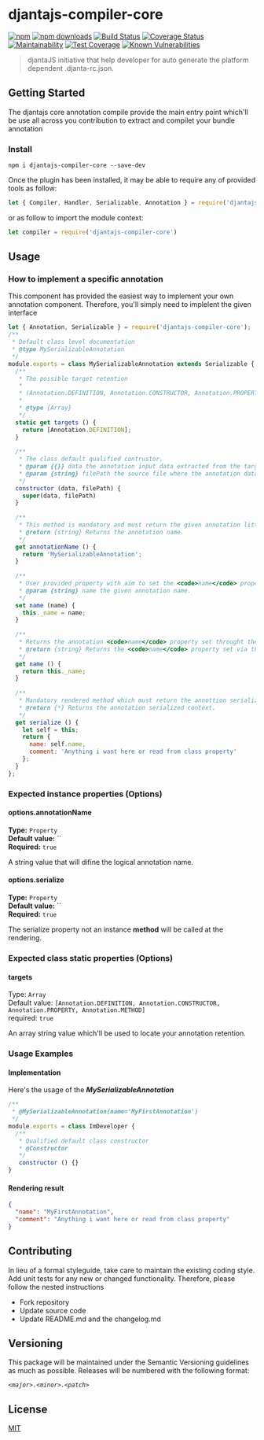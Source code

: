 # djantajs-compiler-core

[![npm](https://img.shields.io/npm/v/djantajs-compiler-core.svg?style=flat)](https://github.com/djanta/djantajs-compiler-core)
[![npm downloads](https://img.shields.io/npm/dw/djantajs-compiler-core.svg?style=flat)](https://www.npmjs.com/package/djantajs-compiler-core)
[![Build Status](https://travis-ci.org/djanta/djantajs-compiler-core.svg?branch=master)](https://travis-ci.org/djanta/djantajs-compiler-core)
[![Coverage Status](https://coveralls.io/repos/github/djanta/djantajs-compiler-core/badge.svg?branch=master)](https://coveralls.io/github/djanta/djantajs-compiler-core?branch=master)
[![Maintainability](https://api.codeclimate.com/v1/badges/312ea725f33a184b0464/maintainability)](https://codeclimate.com/github/djanta/djantajs-compiler-core/maintainability)
[![Test Coverage](https://api.codeclimate.com/v1/badges/312ea725f33a184b0464/test_coverage)](https://codeclimate.com/github/djanta/djantajs-compiler-core/test_coverage)
[![Known Vulnerabilities](https://snyk.io/test/github/djanta/djantajs-compiler-core/badge.svg)](https://snyk.io/test/github/djanta/djantajs-compiler-core)

> djantaJS initiative that help developer for auto generate the platform dependent .djanta-rc.json.

## Getting Started

The djantajs core annotation compile provide the main entry point which'll be use all across you contribution to extract and compilet your bundle annotation

### Install

```shell
npm i djantajs-compiler-core --save-dev
```

Once the plugin has been installed, it may be able to require any of provided tools as follow:

```js
let { Compiler, Handler, Serializable, Annotation } = require('djantajs-compiler-core')
```

or as follow to import the module context: 

```js
let compiler = require('djantajs-compiler-core')
```

## Usage

### How to implement a specific annotation
This component has provided the easiest way to implement your own annotation component. Therefore, you'll simply need to implelent the given interface 

```js
let { Annotation, Serializable } = require('djantajs-compiler-core');
/**
 * Default class level documentation
 * @type MySerializableAnnotation
 */
module.exports = class MySerializableAnnotation extends Serializable {
  /**
   * The possible target retention
   *
   * (Annotation.DEFINITION, Annotation.CONSTRUCTOR, Annotation.PROPERTY, Annotation.METHOD)
   *
   * @type {Array}
   */
  static get targets () {
    return [Annotation.DEFINITION];
  }
    
  /**
   * The class default qualified contrustor.
   * @param {{}} data the annotation input data extracted from the target source
   * @param {string} filePath the source file where the annotation data has been extracted from
   */
  constructor (data, filePath) {
    super(data, filePath)
  }
  
  /**
   * This method is mandatory and must return the given annotation litteral name
   * @return {string} Returns the annotation name.
   */
  get annotationName () {
    return 'MySerializableAnnotation';
  }
  
  /**
   * User provided property with aim to set the <code>name</code> property throught the annotation
   * @param {string} name the given annotation name.
   */
  set name (name) {
    this._name = name;
  }
  
  /**
   * Returns the annotation <code>name</code> property set throught the annotation
   * @return {string} Returns the <code>name</code> property set via the annotation
   */
  get name () {
    return this._name;
  }
  
  /**
   * Mandatory rendered method which must return the annottion serialized context
   * @return {*} Returns the annotation serialized context.
   */
  get serialize () {
    let self = this;
    return {
      name: self.name,
      comment: 'Anything i want here or read from class property'
    };
  }
};
```

### Expected instance properties (Options)

#### options.annotationName
**Type:** `Property` <br/>
**Default value:** `` <br/>
**Required:** `true` <br/>

A string value that will difine the logical annotation name.

#### options.serialize
**Type:** `Property` <br/>
**Default value:** `` <br/>
**Required:** `true` <br/>

The serialize property not an instance **method** will be called at the rendering.


### Expected class static properties (Options)

#### targets
Type: `Array`<br/>
Default value: `[Annotation.DEFINITION, Annotation.CONSTRUCTOR, Annotation.PROPERTY, Annotation.METHOD]`<br/>
required: `true`<br/>

An array string value which'll be used to locate your annotation retention.

### Usage Examples

#### Implementation

Here's the usage of the _**MySerializableAnnotation**_

```js
/**
 * @MySerializableAnnotation(name='MyFirstAnnotation')
 */
module.exports = class ImDeveloper {
  /**
   * Qualified default class constructor
   * @Constructor
   */
   constructor () {}
}
```

#### Rendering result
```json
{
  "name": "MyFirstAnnotation",
  "comment": "Anything i want here or read from class property"
}
```

## Contributing

In lieu of a formal styleguide, take care to maintain the existing coding style. Add unit tests for any new or changed functionality. Therefore, please follow the nested instructions

* Fork repository
* Update source code
* Update README.md and the changelog.md

## Versioning
This package will be maintained under the Semantic Versioning guidelines as much as possible. Releases will be numbered with the following format:

_`<major>.<minor>.<patch>`_

## License

[MIT](https://github.com/djanta/djantajs-compiler-core/blob/master/LICENSE)
